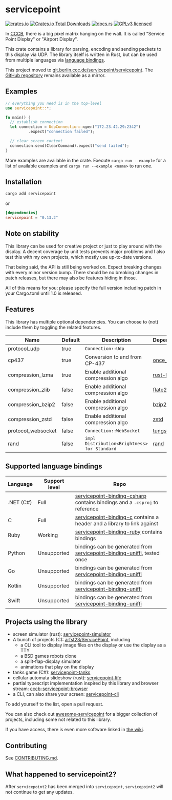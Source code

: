 # servicepoint

[![crates.io](https://img.shields.io/crates/v/servicepoint.svg)](https://crates.io/crates/servicepoint)
[![Crates.io Total Downloads](https://img.shields.io/crates/d/servicepoint)](https://crates.io/crates/servicepoint)
[![docs.rs](https://img.shields.io/docsrs/servicepoint)](https://docs.rs/servicepoint/latest/servicepoint/)
[![GPLv3 licensed](https://img.shields.io/crates/l/servicepoint)](./LICENSE)

In [CCCB](https://berlin.ccc.de/), there is a big pixel matrix hanging on the wall. It is called  "Service Point
Display" or "Airport Display".

This crate contains a library for parsing, encoding and sending packets to this display via UDP.
The library itself is written in Rust, but can be used from multiple languages
via [language bindings](#supported-language-bindings).

This project moved
to [git.berlin.ccc.de/servicepoint/servicepoint](https://git.berlin.ccc.de/servicepoint/servicepoint).
The [GitHub repository](https://github.com/cccb/servicepoint) remains available as a mirror.

## Examples

```rust no_run
// everything you need is in the top-level
use servicepoint::*;

fn main() {
  // establish connection
  let connection = UdpConnection::open("172.23.42.29:2342")
          .expect("connection failed");

  // clear screen content
  connection.send(ClearCommand).expect("send failed");
}
```

More examples are available in the crate.
Execute `cargo run --example` for a list of available examples and `cargo run --example <name>` to run one.

## Installation

```bash
cargo add servicepoint
```

or

```toml
[dependencies]
servicepoint = "0.13.2"
```

## Note on stability

This library can be used for creative project or just to play around with the display.
A decent coverage by unit tests prevents major problems and I also test this with my own projects, which mostly use
up-to-date versions.

That being said, the API is still being worked on.
Expect breaking changes with every minor version bump.
There should be no breaking changes in patch releases, but there may also be features hiding in those.

All of this means for you: please specify the full version including patch in your Cargo.toml until 1.0 is released.

## Features

This library has multiple optional dependencies.
You can choose to (not) include them by toggling the related features.

| Name               | Default | Description                                  | Dependencies                                        |
|--------------------|---------|----------------------------------------------|-----------------------------------------------------|
| protocol_udp       | true    | `Connection::Udp`                            |                                                     |
| cp437              | true    | Conversion to and from CP-437                | [once_cell](https://crates.io/crates/once_cell)     |
| compression_lzma   | true    | Enable additional compression algo           | [rust-lzma](https://crates.io/crates/rust-lzma)     |
| compression_zlib   | false   | Enable additional compression algo           | [flate2](https://crates.io/crates/flate2)           |
| compression_bzip2  | false   | Enable additional compression algo           | [bzip2](https://crates.io/crates/bzip2)             |
| compression_zstd   | false   | Enable additional compression algo           | [zstd](https://crates.io/crates/zstd)               |
| protocol_websocket | false   | `Connection::WebSocket`                      | [tungstenite](https://crates.io/crates/tungstenite) |
| rand               | false   | `impl Distribution<Brightness> for Standard` | [rand](https://crates.io/crates/rand)               |

## Supported language bindings

| Language  | Support level | Repo                                                                                                                                             |
|-----------|---------------|--------------------------------------------------------------------------------------------------------------------------------------------------|
| .NET (C#) | Full          | [servicepoint-binding-csharp](https://git.berlin.ccc.de/servicepoint/servicepoint-binding-csharp) contains bindings and a `.csproj` to reference |
| C         | Full          | [servicepoint-binding-c](https://git.berlin.ccc.de/servicepoint/servicepoint-binding-c) contains a header and a library to link against          |
| Ruby      | Working       | [servicepoint-binding-ruby](https://git.berlin.ccc.de/servicepoint/servicepoint-binding-ruby) contains bindings                                  |
| Python    | Unsupported   | bindings can be generated from [servicepoint-binding-uniffi](https://git.berlin.ccc.de/servicepoint/servicepoint-binding-uniffi), tested once    |
| Go        | Unsupported   | bindings can be generated from [servicepoint-binding-uniffi](https://git.berlin.ccc.de/servicepoint/servicepoint-binding-uniffi)                 |
| Kotlin    | Unsupported   | bindings can be generated from [servicepoint-binding-uniffi](https://git.berlin.ccc.de/servicepoint/servicepoint-binding-uniffi)                 |
| Swift     | Unsupported   | bindings can be generated from [servicepoint-binding-uniffi](https://git.berlin.ccc.de/servicepoint/servicepoint-binding-uniffi)                 |

## Projects using the library

- screen simulator (rust): [servicepoint-simulator](https://git.berlin.ccc.de/servicepoint/servicepoint-simulator)
- A bunch of projects (C): [arfst23/ServicePoint](https://github.com/arfst23/ServicePoint), including
    - a CLI tool to display image files on the display or use the display as a TTY
    - a BSD games robots clone
    - a split-flap-display simulator
    - animations that play on the display
- tanks game (C#): [servicepoint-tanks](https://github.com/kaesaecracker/cccb-tanks-cs)
- cellular automata slideshow (rust): [servicepoint-life](https://github.com/kaesaecracker/servicepoint-life)
- partial typescript implementation inspired by this library and browser
  stream: [cccb-servicepoint-browser](https://github.com/SamuelScheit/cccb-servicepoint-browser)
- a CLI, can also share your screen: [servicepoint-cli](https://git.berlin.ccc.de/servicepoint/servicepoint-cli)

To add yourself to the list, open a pull request.

You can also check out [awesome-servicepoint](https://github.com/stars/kaesaecracker/lists/awesome-servicepoint) for a
bigger collection of projects, including some not related to this library.

If you have access, there is even more software linked in [the wiki](https://wiki.berlin.ccc.de/LED-Riesendisplay).

## Contributing

See [CONTRIBUTING.md](CONTRIBUTING.md).

## What happened to servicepoint2?

After `servicepoint2` has been merged into `servicepoint`, `servicepoint2` will not continue to get any updates.
